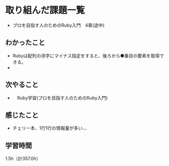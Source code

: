 # 取り組んだ課題一覧
- プロを目指す人のためのRuby入門　4章(途中)

## わかったこと
- Rubyは配列の添字にマイナス指定をすると、後ろから●番目の要素を取得できる。
- 
## 次やること
- 　Ruby学習(プロを目指す人のためのRuby入門)

## 感じたこと
- チェリー本、1行1行の情報量が多い、、
  
## 学習時間　
1.5h（計357.0h）
